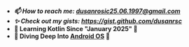 - ***📫 How to reach me: dusanrosic25.06.1997@gmail.com***
- ***✨ Check out my gists: https://gist.github.com/dusanrsc***
- **🚀 Learning Kotlin Since "January 2025" 🚀**
- **🌊 Diving Deep Into [Android OS](https://en.wikipedia.org/wiki/Android_(operating_system)) 🌊**
